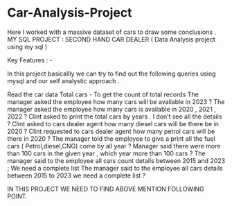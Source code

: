 # Car-Analysis-Project
Here I worked with a massive dataset of cars to draw some conclusions .
MY SQL PROJECT : SECOND HAND CAR DEALER 
( Data Analysis project using my sql )



Key Features : -

In this project basicallly we can try to find out the following queries using mysql and our self analystic approach .

Read the car data 
Total cars - To get the count of total records
The manager asked the employee how many cars will be available in 2023 ?
The manager asked the employee how many cars is available in 2020 , 2021 , 2022 ?
Clint asked to print the total cars by years . I don’t see all the details ?
Clint asked to cars dealer agent how many diesel cars will be there be in 2020 ?
Clint requested to cars dealer agent how many petrol cars will be there in 2020 ?
The manager told the employee to give a print all the fuel cars ( Petrol,diesel,CNG) come by all year ?
Manager said there were more than 100 cars in the given year , which year more than 100 cars ?
The manager said to the employee all cars count details between 2015 and 2023 ; We need a complete list
The manager said to the employee all cars details between 2015 to 2023 we need a complete list ?

IN THIS PROJECT WE NEED TO FIND ABOVE MENTION FOLLOWING POINT.

